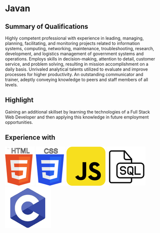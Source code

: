 # Javan 

## Summary of Qualifications
Highly competent professional with experience in leading, managing, planning, facilitating, and monitoring projects related to information systems, computing, networking, maintenance, troubleshooting, research, development, and logistics management of government systems and operations. Employs skills in decision-making, attention to detail, customer service, and problem solving, resulting in mission accomplishment on a daily basis. Unrivaled analytical talents utilized to evaluate and improve processes for higher productivity. An outstanding communicator and trainer, adeptly conveying knowledge to peers and staff members of all levels.

## Highlight
Gaining an additional skillset by learning the technologies of a Full Stack Web Developer and then applying this knowledge in future employment opportunities.

## Experience with
![icon of html](./assets/images/html.png) ![icon of css](./assets/images/css_a.png)  ![icon of javascript](./assets/images/js.png) ![icon of sql](./assets/images/sqla.png) ![icon of c programming](./assets/images/c_ab.png)

